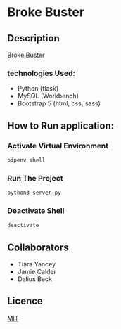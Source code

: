 # Broke Buster

## Description
Broke Buster 


### technologies Used:
<ul>
    <li> Python (flask) </li>
    <li> MySQL (Workbench)</li>
    <li> Bootstrap 5 (html, css, sass)</li>
</ul>

## How to Run application:

### Activate Virtual Environment
```sh
pipenv shell
```

### Run The Project
```sh
python3 server.py
```
### Deactivate Shell
```sh
deactivate
```
## Collaborators
<ul>
    <li> Tiara Yancey </li>
    <li> Jamie Calder </li>
    <li> Dalius Beck</li>
</ul>


## Licence
[MIT](https://choosealicense.com/licenses/mit/)
